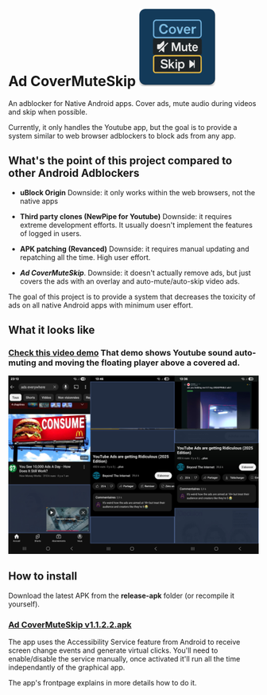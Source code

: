 # Ad CoverMuteSkip ![Android App Icon](https://github.com/echoesofcreation/adCoverMuteSkip/blob/d7b0d84a709583ac0ec5a96c970f9cfd84dbf0ba/assets/android_icon.png)



An adblocker for Native Android apps. Cover ads, mute audio during videos and skip when possible.

Currently, it only handles the Youtube app, but the goal is to provide a system similar to web browser adblockers to block ads from any app.

## What's the point of this project compared to other Android Adblockers

- **uBlock Origin** Downside: it only works within the web browsers, not the native apps

- **Third party clones (NewPipe for Youtube)** Downside: it requires extreme development efforts. It usually doesn't implement the features of logged in users.

- **APK patching (Revanced)** Downside: it requires manual updating and repatching all the time. High user effort.

- ***Ad CoverMuteSkip***. Downside: it doesn't actually remove ads, but just covers the ads with an overlay and auto-mute/auto-skip video ads.

The goal of this project is to provide a system that decreases the toxicity of ads on all native Android apps with minimum user effort.

## What it looks like

### [Check this video demo]([https://github.com/echoesofcreation/adCoverMuteSkip/blob/f4d7c24be25f73d15c12324a0773e2335f75823d/assets/Ad%20CoverMuteSkipVideoDemo.mp4](https://github.com/echoesofcreation/adCoverMuteSkip/blob/d7b0d84a709583ac0ec5a96c970f9cfd84dbf0ba/assets/Ad%20CoverMuteSkip_VideoDemo.mp4)) That demo shows Youtube sound auto-muting and moving the floating player above a covered ad.

![3 screenshots](https://github.com/echoesofcreation/adCoverMuteSkip/blob/d7b0d84a709583ac0ec5a96c970f9cfd84dbf0ba/assets/AppYoutubeScreenshot.png)

## How to install

Download the latest APK from the **release-apk** folder (or recompile it yourself).

### [Ad CoverMuteSkip v1.1.2.2.apk](https://github.com/echoesofcreation/adCoverMuteSkip/blob/d7b0d84a709583ac0ec5a96c970f9cfd84dbf0ba/release-apk/adcovermuteskip%201.1.2.2.apk)

The app uses the Accessibility Service feature from Android to receive screen change events and generate virtual clicks. You'll need to enable/disable the service manually, once activated it'll run all the time independantly of the graphical app.

The app's frontpage explains in more details how to do it.
